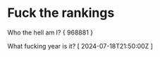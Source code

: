# Fuck the rankings

Who the hell am I?
{ 968881 }

What fucking year is it?
[ 2024-07-18T21:50:00Z ]
